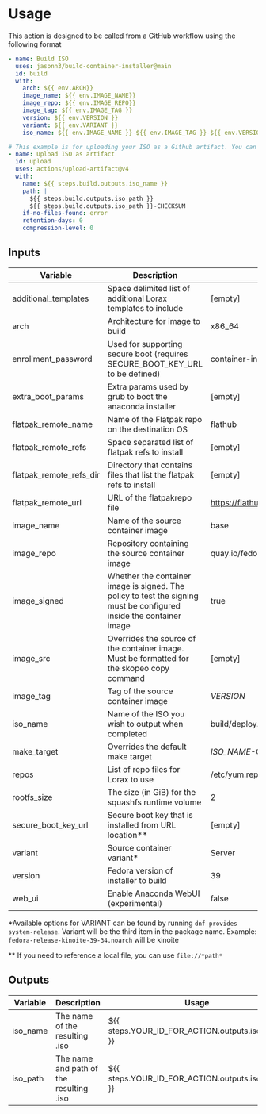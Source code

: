 # Usage

This action is designed to be called from a GitHub workflow using the following format

```yaml
- name: Build ISO
  uses: jasonn3/build-container-installer@main
  id: build
  with:
    arch: ${{ env.ARCH}}
    image_name: ${{ env.IMAGE_NAME}}
    image_repo: ${{ env.IMAGE_REPO}}
    image_tag: ${{ env.IMAGE_TAG }}
    version: ${{ env.VERSION }}
    variant: ${{ env.VARIANT }}
    iso_name: ${{ env.IMAGE_NAME }}-${{ env.IMAGE_TAG }}-${{ env.VERSION }}.iso

# This example is for uploading your ISO as a Github artifact. You can do something similar using any cloud storage, so long as you copy the output
- name: Upload ISO as artifact
  id: upload
  uses: actions/upload-artifact@v4
  with:
    name: ${{ steps.build.outputs.iso_name }}
    path: |
      ${{ steps.build.outputs.iso_path }}
      ${{ steps.build.outputs.iso_path }}-CHECKSUM
    if-no-files-found: error
    retention-days: 0
    compression-level: 0
```

## Inputs
| Variable                | Description                                                                  | Default Value                                  | Action             | Container/Makefile |
| ----------------------- | ---------------------------------------------------------------------------- | ---------------------------------------------- | ------------------ | ------------------ |
| additional_templates    | Space delimited list of additional Lorax templates to include                | \[empty\]                                      | :white_check_mark: | :white_check_mark: |
| arch                    | Architecture for image to build                                              | x86_64                                         | :white_check_mark: | :white_check_mark: |
| enrollment_password     | Used for supporting secure boot (requires SECURE_BOOT_KEY_URL to be defined) | container-installer                            | :white_check_mark: | :white_check_mark: |
| extra_boot_params       | Extra params used by grub to boot the anaconda installer                     | \[empty\]                                      | :white_check_mark: | :white_check_mark: |
| flatpak_remote_name     | Name of the Flatpak repo on the destination OS                               | flathub                                        | :white_check_mark: | :white_check_mark: |
| flatpak_remote_refs     | Space separated list of flatpak refs to install                              | \[empty\]                                      | :white_check_mark: | :white_check_mark: |
| flatpak_remote_refs_dir | Directory that contains files that list the flatpak refs to install          | \[empty\]                                      | :white_check_mark: | :white_check_mark: |
| flatpak_remote_url      | URL of the flatpakrepo file                                                  | <https://flathub.org/repo/flathub.flatpakrepo> | :white_check_mark: | :white_check_mark: |
| image_name              | Name of the source container image                                           | base                                           | :white_check_mark: | :white_check_mark: |
| image_repo              | Repository containing the source container image                             | quay.io/fedora-ostree-desktops                 | :white_check_mark: | :white_check_mark: |
| image_signed            | Whether the container image is signed. The policy to test the signing must be configured inside the container image | true    | :white_check_mark: | :white_check_mark: |
| image_src               | Overrides the source of the container image. Must be formatted for the skopeo copy command | \[empty\]                        | :white_check_mark: | :white_check_mark: |
| image_tag               | Tag of the source container image                                            | *VERSION*                                      | :white_check_mark: | :white_check_mark: |
| iso_name                | Name of the ISO you wish to output when completed                            | build/deploy.iso                               | :white_check_mark: | :white_check_mark: |
| make_target             | Overrides the default make target                                            | *ISO_NAME*-Checksum                            | :white_check_mark: | :x:                |
| repos                   | List of repo files for Lorax to use                                          | /etc/yum.repos.d/*.repo                        | :white_check_mark: | :white_check_mark: |
| rootfs_size             | The size (in GiB) for the squashfs runtime volume                            | 2                                              | :white_check_mark: | :white_check_mark: |
| secure_boot_key_url     | Secure boot key that is installed from URL location\*\*                      | \[empty\]                                      | :white_check_mark: | :white_check_mark: |
| variant                 | Source container variant\*                                                   | Server                                         | :white_check_mark: | :white_check_mark: |
| version                 | Fedora version of installer to build                                         | 39                                             | :white_check_mark: | :white_check_mark: |
| web_ui                  | Enable Anaconda WebUI (experimental)                                         | false                                          | :white_check_mark: | :white_check_mark: |


\*Available options for VARIANT can be found by running `dnf provides system-release`.
Variant will be the third item in the package name. Example: `fedora-release-kinoite-39-34.noarch` will be kinoite

\*\* If you need to reference a local file, you can use `file://*path*`



## Outputs

| Variable | Description                             | Usage                                            |
| -------- | ----------------------------------------| ------------------------------------------------ |
| iso_name | The name of the resulting .iso          | ${{ steps.YOUR_ID_FOR_ACTION.outputs.iso_name }} |
| iso_path | The name and path of the resulting .iso | ${{ steps.YOUR_ID_FOR_ACTION.outputs.iso_name }} |
